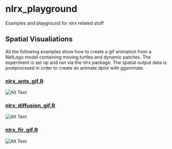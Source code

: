 # nlrx_playground
Examples and playground for nlrx related stuff

## Spatial Visualiations

All the following examples show how to create a gif animation from a NetLogo model containing moving turtles and dynamic patches. The experiment is set up and run via the nlrx package. The spatial output data is postprocssed in order to create an animate dplot with gganimate.

### [nlrx_ants_gif.R](https://github.com/nldoc/nlrx_playground/blob/master/nlrx_ants_gif.R)

![Alt Text](https://github.com/nldoc/nlrx_playground/blob/master/nlrx_ants_gif.gif)


### [nlrx_diffusion_gif.R](https://github.com/nldoc/nlrx_playground/blob/master/nlrx_diffusion_gif.R)

![Alt Text](https://github.com/nldoc/nlrx_playground/blob/master/diffusion.gif)


### [nlrx_fir_gif.R](https://github.com/nldoc/nlrx_playground/blob/master/nlrx_fire_gif.R)

![Alt Text](https://github.com/nldoc/nlrx_playground/blob/master/fire.gif)
